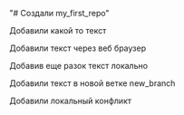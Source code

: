 "# Создали my_first_repo" 

Добавили какой то текст

Добавили текст через веб браузер


Добавив еще разок текст локально

Добавили текст в новой ветке new_branch

Добавили локальный конфликт
